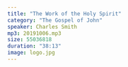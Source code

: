 ```yaml
---
title: "The Work of the Holy Spirit"
category: "The Gospel of John"
speaker: Charles Smith
mp3: 20191006.mp3
size: 55036818
duration: "38:13"
image: logo.jpg
---
```


